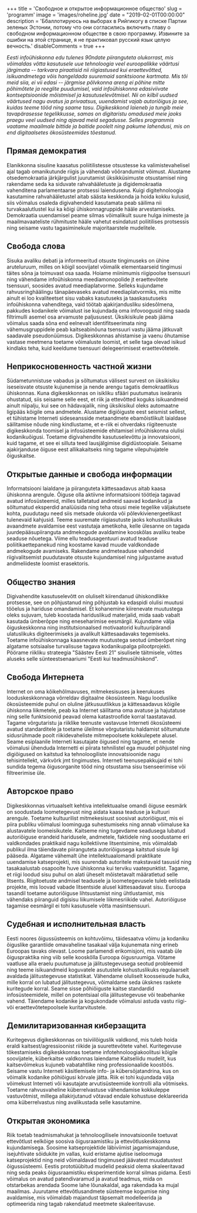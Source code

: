 +++
title = 'Свободное и открытое информационное общество'
slug = 'programm'
image = 'images/roheline.jpg'
date = "2019-02-01T00:00:00"
description = 'Ббаллотируюсь на выборах в Рийгикогу в списке Партии зеленых Эстонии, потому что они согласились включить главу о свободном информационном обществе в свою программу. Извините за ошибки на этой странице, я не практиковал русский язык целую вечность.'
disableComments = true
+++

_Eesti infoühiskonna edu tulenes 90ndate piiranguteta olukorrast, mis võimaldas võtta kasutusele uue tehnoloogia veel euroopalikke väärtusi järgimata -- tarkvara piraatisid nii riigiastused kui eraettevõtted, isikuandmetega võis hangeldada suuremaid sanktsioone kartmata. Mis tõi meid siia, ei vii edasi -- järgmise põlvkonna areng ei põhine mitte põhimõtete ja reeglite puudumisel, vaid infoühiskonna edasiviivate kontseptsioonide mõistmisel ja kasutuselevõtmisel. Nii on kilbil uudsed väärtused nagu avatus ja privaatsus, uuendamist vajab autoriõigus ja see, kuidas teeme tööd ning saame tasu. Digikeskkond laieneb ja tungib meie tavapärasesse tegelikkusse, samas on digitaristu omadused meie jaoks praegu veel uudsed ning ajavad meid segadusse. Selles programmis vaatame maailmale bittide ja baitide poolelt ning pakume lahendusi, mis on end digitaalsetes ökosüsteemides tõestanud._

## Прямая демократия

Elanikkonna sisuline kaasatus poliitilistesse otsustesse ka valimistevahelisel ajal tagab omanikutunde riigis ja vähendab võõrandumist võimust. Alustame otsedemokraatia järkjärgulist juurutamist üksikküsimuste otsustamisel ning rakendame seda ka siduvate rahvahääletuste ja digidemokraatia vahenditena parlamentaarse protsessi laiendusena. Kuigi digitehnoloogia kasutamine rahvahääletustel aitab säästa keskkonda ja hoida kokku kulusid, siis võimalus osaleda digivahendeid kasutamata peab säilima nii turvakaalutlustel kui ka kõigi ühiskonnagruppide hääle arvestamiseks. Demokraatia uuendamisel peame silmas võimalikult suure hulga inimeste ja maailmavaateliste rühmituste hääle vahetut esindatust poliitilises protsessis ning seisame vastu tagasiminekule majoritaarstele mudelitele.

## Свобода слова

Sisuka avaliku debati ja informeeritud otsuste tingimuseks on ühine aruteluruum, milles on kõigil soovijatel võimalik elementaarseid tingimusi täites sõna ja toimuvast osa saada. Hoiame miinimumis riigipoolse tsensuuri ning vähendame infoühiskonna meediamonopolide jt eraettevõtete tsensuuri, soosides avatud meediaplatvorme. Selleks kujundame rahvusringhäälingu tänapäevaseks avatud meediaplatvormiks, mis mitte ainult ei loo kvaliteetset sisu vabaks kasutuseks ja taaskasutuseks infoühiskonna vahenditega, vaid töötab ajakirjandusliku sidesõlmena, pakkudes kodanikele võimalust ise kujundada oma infovoogusid ning saada filtrimulli asemel osa arvamuste paljususest. Üksikisikule peab jääma võimalus saada sõna end eelnevalt identifitseerimata ning vähemusgruppidele peab kaitseabinõuna tsensuuri vastu jääma jätkuvalt saadavale pseudonüümsus. Digikeskkonnas ahistamise ja vaenu õhutamise vastase meetmena toetame võimaluste loomist, et selle taga olevad isikud kindlaks teha, kuid keeldume tsensuuri delegeerimisest eraettevõtetele.

## Неприкосновенность частной жизни

Südametunnistuse vabadus ja sõltumatus välisest survest on üksikisiku iseseisvate otsuste kujunemise ja nende arengu tagatis demokraatlikus ühiskonnas. Kuna digikeskkonnas on isikliku sfääri puutumatus iseäranis ohustatud, siis seisame selle eest, et riik ja ettevõtted koguks isikuandmeid ainult niipalju, kui see on hädavajalik, ning üksikisikul oleks automaatne ligipääs kõigile oma andmetele. Alustame digiõiguste eest seismist sellest, et tühistame Interneti sideseansside metaandmete ebamõistlikult laialdase säilitamise nõude ning kindlustame, et e-riik ei ohverdaks riigiteenuste digikeskkonda toomisel ja infosüsteemide ehitamisel infoühiskonna olulisi kodanikuõigusi. Toetame digivahendite kasutuselevõttu ja innovatsiooni, kuid tagame, et see ei silluta teed lausjälgimise digidüstoopiale. Seisame ajakirjanduse õiguse eest allikakaitseks ning tagame vilepuhujatele õiguskaitse.

## Открытые данные и свобода информации

Informatsiooni laialdane ja piiranguteta kättesaadavus aitab kaasa ühiskonna arengule. Õiguse olla aktiivne informatsiooni töötleja tagavad avatud infosüsteemid, milles talletatud andmeid saavad kodanikud ja sõltumatud eksperdid analüüsida ning teha otsusi meie tegelike väljakutsete kohta, puudutagu need siis metsade olukorda või põlevkivienergeetikast tulenevaid kahjusid. Teeme suuremate riigiasutuste jaoks kohustuslikuks avaandmete avaldamise eest vastutaja ametikoha, kelle ülesanne on tagada juurdepääsupiiranguta andmekogude avaldamine kooskõlas avaliku teabe seaduse nõuetega. Viime ellu teadusagentuuri avatud teaduse poliitikaettepanekud ning koostame kavad muude valdkondade andmekogude avamiseks. Rakendame andmeteaduse vahendeid riigivalitsemist puudutavate otsuste kujundamisel ning julgustame avatud andmeliideste loomist erasektoris.

## Общество знания

Digivahendite kasutuselevõtt on oluliselt kiirendanud ühiskondlikke protsesse, see on põhjustanud ning põhjustab ka edaspidi olulisi muutusi tööelus ja hariduse omandamisel. Et kohanemine kiirenevate muutustega oleks sujuvam, tuleb koostada hariduslikud materjalid, mida saab vabalt kasutada ümberõppe ning eneseharimise eesmärgil. Kujundame välja õiguskeskkonna ning institutsionaalsed motivaatorid kultuuripärandi ulatuslikuks digiteerimiseks ja avalikult kättesaadavaks tegemiseks. Toetame infoühiskonnaga kaasnevate muutustega seotud ümberõpet ning algatame sotsiaalse turvalisuse tagava kodanikupalga pilootprojekti. Pöörame riikliku strateegia "Säästev Eesti 21" sisulisele täitmisele, võttes aluseks selle sünteestsenaariumi "Eesti kui teadmusühiskond".

## Свобода Интернета

Internet on oma kõikehõlmavuses, mitmekesisuses ja keerukuses looduskeskkonnaga võrreldav digitaalne ökosüsteem. Nagu looduslike ökosüsteemide puhul on oluline jätkusuutlikkus ja kättesaadavus kõigile ühiskonna liikmetele, peab ka Internet säilitama oma avatuse ja hajutatuse ning selle funktsioonid peavad olema katastroofide korral taastatavad. Tagame võrgutaristu ja riiklike teenuste vastavuse Interneti ökosüsteemi avatud standarditele ja toetame üleilmse võrgutaristu haldamist sõltumatute sidusrühmade poolt riikidevaheliste mitmepoolsete kokkulepete alusel. Seame esiplaanile Interneti kasutajate õigused ning tagame, et nende võimalusi ühenduda Internetti ei piirata tehnilistel ega muudel põhjustel ning digiõigused on kaitstud ka tehnoloogiliste innovatsioonide nagu tehisintellekt, värkvõrk jmt tingimustes. Interneti teenusepakkujaid ei tohi sundida tegema õigusorganite tööd ning otsustama sisu tsenseerimise või filtreerimise üle.

## Авторское право

Digikeskkonnas virtuaalselt kehtiva intellektuaalse omandi õiguse eesmärk on soodustada loometegevust ning aidata kaasa teaduse ja kultuuri arengule. Toetame kultuurilist mitmekesisust soosivat autoriõigust, mis ei piira publiku võimalusi loominguga suhestumiseks ning annab võimaluse ka alustavatele loomeisikutele. Kaitseme ning tugevdame seadusega lubatud autoriõiguse erandeid haridusele, andmetele, faktidele ning soodustame eri valdkondades praktikaid nagu kollektiivne litsentsimine, mis võimaldab publikul ilma täiendavate piiranguteta autoriõigusega kaitstud sisule ligi pääseda. Algatame vähemalt ühe intellektuaalomandi praktikate uuendamise katseprojekti, mis suurendab autoritele makstavaid tasusid ning tasakaalustab osapoolte huve ühiskonna kui terviku vaatepunktist. Tagame, et riigi loodud sisu puhul on alati üheselt mõistetavalt määratletud selle litsents. Riigitoetuste andmisel teadusele ja loometegevusele tuleb eelistada projekte, mis loovad vabade litsentside alusel kättesaadavat sisu. Euroopa tasandil toetame autoriõiguse lihtsustamist ning ühtlustamist, mis vähendaks piiranguid digisisu liikumisele liikmesriikide vahel. Autoriõiguse tagamise eesmärgil ei tohi kasutusele võtta masintsensuuri.

## Судебная и исполнительная власть

Eesti noores õigussüsteemis on kohtuvõimu, täidesaatva võimu ja kodaniku õiguslike garantiide omavaheline tasakaal välja kujunemata ning erineb Euroopas tavaks olevast. Loome parlamendi erikomisjoni, mis vaatab üle õiguspraktika ning viib selle kooskõlla Euroopa õigusruumiga. Võtame vaatluse alla eraelu puutumatuse ja jälitustegevusega seotud probleemid ning teeme isikuandmeid koguvatele asutustele kohustuslikuks regulaarselt avaldada jälitustegevuse statistikat. Vähendame oluliselt koosseisude hulka, mille korral on lubatud jälitustegevus, võimaldame seda üksknes raskete kuritegude korral. Seame sisse põhiõiguste kaitse standardid infosüsteemidele, millel on potentsiaal olla jälitustegevuse või teabehanke vahend. Täiendame kodanike ja kogukondade võimalusi astuda vastu riigi- või eraettevõtetepoolsele kuritarvitustele.

## Демилитаризованная киберзащита

Kuritegevus digikeskkonnas on tsiviilõiguslik valdkond, mis tuleb hoida eraldi kaitsest/agressioonist riikide ja suurettevõtete vahel. Kuritegevuse tõkestamiseks digikeskkonnas toetame infotehnoloogiakoolitusi kõigile soovijatele, küberkaitse valdkonnas laiendame Kaitseliidu mudelit, kus kaitsevõimekus kujuneb vabatahtlike ning professionaalide koostöös. Seisame vastu Interneti käsitlemisele info- ja kübersõjatandrina, kus on võimalik kodanike põhiõigusi kõrvale jätta. Riik ei tohi kujundada välja võimekust Interneti või kasutajate arvutisüsteemide kontrolli alla võtmiseks. Toetame rahvusvaheline küberrelvastuse vähendamise kokkuleppe vastuvõtmist, millega allakirjutanud võtavad endale kohustuse deklareerida oma küberrelvastus ning avalikustada selle kasutamine.

## Открытая экономика

Riik toetab teadmismahukat ja tehnoloogilisele innovatsioonile toetuvat ettevõtlust eelkõige soosiva õigusraamistiku ja ettevõtluskeskkonna kujundamisega. Soosime katseprojektide läbiviimist jagamismajanduse, isejuhtivate sõidukite jm vallas, kuid eristame ajutise iseloomuga katseprojektid ning neid võimaldavad tingimused jäävatest muudatustest õigussüsteemi. Eestis prototüübitud mudelid peaksid olema skaleeritavad ning seda peaks õigusraamistiku eksperimentide korral silmas pidama. Eesti võimalus on avatud patendivaramud ja avatud teadmus, mida on otstarbekas arendada Soome lahe lõunakaldal, aga rakendada ka mujal maailmas. Juurutame ettevõtlusandmete süsteemse kogumise ning avaldamise, mis võimaldab majandust täpsemalt modelleerida ja optimeerida ning tagab rakendatud meetmete skaleeritavuse.
